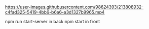 https://user-images.githubusercontent.com/98624393/213808932-c4fad325-5419-4bb6-b6a6-a3d1327b9965.mp4

npm run start-server in back
npm start in front